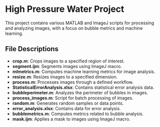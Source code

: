 # High Pressure Water Project

This project contains various MATLAB and ImageJ scripts for processing and analyzing images, with a focus on bubble metrics and machine learning.

## File Descriptions

- **crop.m**: Crops images to a specified region of interest.
- **segment.ijm**: Segments images using ImageJ macro.
- **mlmetrics.m**: Computes machine learning metrics for image analysis.
- **resize.m**: Resizes images to a specified dimension.
- **process.m**: Processes images through a defined workflow.
- **StatisticalErrorAnalysis.xlsx**: Contains statistical error analysis data.
- **bubbleperimeter.m**: Analyzes the perimeter of bubbles in images.
- **process_images.m**: Script for batch processing of images.
- **random.m**: Generates random samples or data points.
- **error_analysis.xlsx**: Contains data for error analysis.
- **bubblemetrics.m**: Computes metrics related to bubble analysis.
- **mask.ijm**: Applies a mask to images using ImageJ macro.

